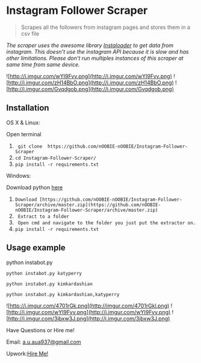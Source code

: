 # Instagram Follower Scraper
> Scrapes all the followers from instagram pages and stores them in a csv file


_The scraper uses the awesome library [Instaloader](https://instaloader.github.io/) to get data from instagram._
_This doesn't use the instagram API because it is slow and has other limitations. Please don't run multiples instances of this scraper at same time from same device._

![http://i.imgur.com/wYI9Fvv.png](http://i.imgur.com/wYI9Fvv.png)
![http://i.imgur.com/zH14BbO.png](http://i.imgur.com/zH14BbO.png)
![http://i.imgur.com/Gvqdgob.png](http://i.imgur.com/Gvqdgob.png)

## Installation

OS X & Linux:

Open terminal

1. ``` git clone  https://github.com/nOOBIE-nOOBIE/Instagram-Follower-Scraper```
2. ``` cd Instagram-Follower-Scraper/ ```
3. ``` pip install -r requirements.txt ```

Windows:

Download python [here](https://www.python.org/downloads/)
1. ```Download [https://github.com/nOOBIE-nOOBIE/Instagram-Follower-Scraper/archive/master.zip](https://github.com/nOOBIE-nOOBIE/Instagram-Follower-Scraper/archive/master.zip) ```
2. ``` Extract to a folder```
3. ``` Open cmd and navigate to the folder you just put the extractor on.```
4. ``` pip install -r requirements.txt ```

## Usage example

python instabot.py <instagram username of the account whose followers you want to scrape>

```python instabot.py katyperry```

```python instabot.py kimkardashian```

```python instabot.py kimkardashian,katyperry```

![http://i.imgur.com/4701rGk.png](http://imgur.com/4701rGkl.png)
![http://i.imgur.com/wYI9Fvv.png](http://i.imgur.com/wYI9Fvv.png)
![http://i.imgur.com/3jbxw3J.png](http://i.imgur.com/3jbxw3J.png)


Have Questions or Hire me!


Email: [a.u.aua937@gmail.com](mailto:a.u.aua937@gmail.com)

Upwork:[Hire Me!](https://www.upwork.com/o/profiles/users/_~0138a590d015bae20a/)

